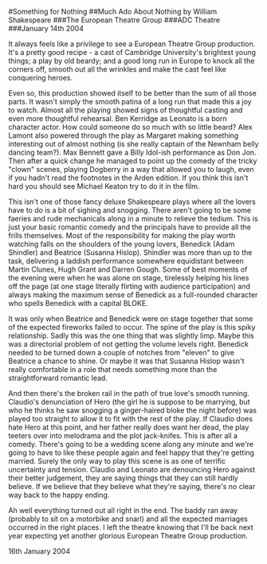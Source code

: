 #Something for Nothing
##Much Ado About Nothing by William Shakespeare
###The European Theatre Group
###ADC Theatre
###January 14th 2004

It always feels like a privilege to see a European Theatre Group production. It's a pretty good recipe - a cast of Cambridge University's brightest young things; a play by old beardy; and a good long run in Europe to knock all the corners off, smooth out all the wrinkles and make the cast feel like conquering heroes.

Even so, this production showed itself to be better than the sum of all those parts. It wasn't simply the smooth patina of a long run that made this a joy to watch. Almost all the playing showed signs of thoughtful casting and even more thoughtful rehearsal. Ben Kerridge as Leonato is a born character actor. How could someone do so much with so little beard? Alex Lamont also powered through the play as Margaret making something interesting out of almost nothing (is she really captain of the Newnham belly dancing team?). Max Bennett gave a Billy Idol-ish performance as Don Jon. Then after a quick change he managed to point up the comedy of the tricky "clown" scenes, playing Dogberry in a way that allowed you to laugh, even if you hadn't read the footnotes in the Arden edition. If you think this isn't hard you should see Michael Keaton try to do it in the film.

This isn't one of those fancy deluxe Shakespeare plays where all the lovers have to do is a bit of sighing and snogging. There aren't going to be some faeries and rude mechanicals along in a minute to relieve the tedium. This is just your basic romantic comedy and the principals have to provide all the frills themselves. Most of the responsibility for making the play worth watching falls on the shoulders of the young lovers, Benedick (Adam Shindler) and Beatrice (Susanna Hislop). Shindler was more than up to the task, delivering a laddish performance somewhere equidistant between Martin Clunes, Hugh Grant and Darren Gough. Some of best moments of the evening were when he was alone on stage, tirelessly helping his lines off the page (at one stage literally flirting with audience participation) and always making the maximum sense of Benedick as a full-rounded character who spells Benedick with a capital BLOKE.

It was only when Beatrice and Benedick were on stage together that some of the expected fireworks failed to occur. The spine of the play is this spiky relationship. Sadly this was the one thing that was slightly limp. Maybe this was a directorial problem of not getting the volume levels right. Benedick needed to be turned down a couple of notches from "eleven" to give Beatrice a chance to shine. Or maybe it was that Susanna Hislop wasn't really comfortable in a role that needs something more than the straightforward romantic lead.

And then there's the broken rail in the path of true love's smooth running. Claudio's denunciation of Hero (the girl he is suppose to be marrying, but who he thinks he saw snogging a ginger-haired bloke the night before) was played too straight to allow it to fit with the rest of the play. If Claudio does hate Hero at this point, and her father really does want her dead, the play teeters over into melodrama and the plot jack-knifes. This is after all a comedy. There's going to be a wedding scene along any minute and we're going to have to like these people again and feel happy that they're getting married. Surely the only way to play this scene is as one of terrific uncertainty and tension. Claudio and Leonato are denouncing Hero against their better judgement, they are saying things that they can still hardly believe. If we believe that they believe what they're saying, there's no clear way back to the happy ending.

Ah well everything turned out all right in the end. The baddy ran away (probably to sit on a motorbike and snarl) and all the expected marriages occurred in the right places. I left the theatre knowing that I'll be back next year expecting yet another glorious European Theatre Group production.

16th January 2004 